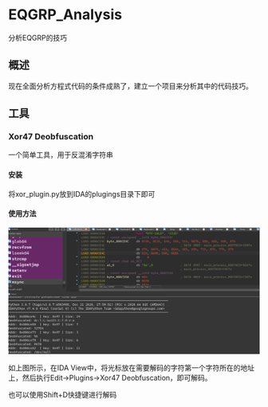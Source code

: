 # EQGRP_Analysis
分析EQGRP的技巧

## 概述

现在全面分析方程式代码的条件成熟了，建立一个项目来分析其中的代码技巧。



## 工具



### Xor47 Deobfuscation

一个简单工具，用于反混淆字符串

#### 安装

将xor_plugin.py放到IDA的plugings目录下即可



#### 使用方法

![Xor47解码](README.assets/xor47_2022-03-21_14-13-10.png)

如上图所示，在IDA View中，将光标放在需要解码的字符第一个字符所在的地址上，然后执行Edit->Plugins->Xor47 Deobfuscation，即可解码。

也可以使用Shift+D快捷键进行解码

